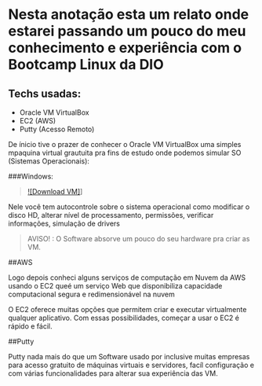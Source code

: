 # Nesta anotação esta um relato onde estarei passando um pouco do meu conhecimento e experiência com o Bootcamp Linux da DIO

## Techs usadas:
* Oracle VM VirtualBox
* EC2 (AWS)
* Putty (Acesso Remoto)

De ínicio tive o prazer de conhecer o Oracle VM VirtualBox uma simples mpaquina virtual grautuita pra fins de estudo onde podemos simular
SO (Sistemas Operacionais):

###Windows:
>[![Download VM]](https://download.virtualbox.org/virtualbox/7.0.6/VirtualBox-7.0.6-155176-Win.exe)]

Nele você tem autocontrole sobre o sistema operacional como modificar o disco HD, alterar nível de processamento, permissões, verificar informações,
simulação de drivers

>AVISO! : O Software absorve um pouco do seu hardware pra criar as VM. 

##AWS

Logo depois conheci alguns serviços de computação em Nuvem da AWS usando o EC2 queé um serviço Web que disponibiliza capacidade computacional segura e redimensionável na nuvem

O EC2 oferece muitas opções que permitem criar e executar virtualmente qualquer aplicativo. Com essas possibilidades, começar a usar o EC2 é rápido e fácil.

##Putty

Putty nada mais do que um Software usado por inclusive muitas empresas para acesso gratuito de máquinas virtuais e servidores, facíl configuração e com várias funcionalidades para alterar sua experiência das VM.

